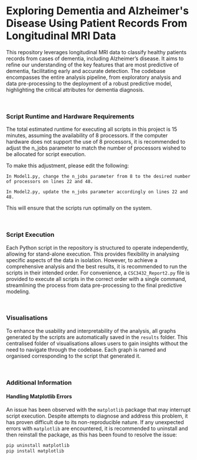 # Exploring Dementia and Alzheimer's Disease Using Patient Records From Longitudinal MRI Data

This repository leverages longitudinal MRI data to classify healthy 
patients records from cases of dementia, including Alzheimer’s
disease. It aims to refine our understanding of the key features 
that are most predictive of dementia, facilitating early and 
accurate detection. The codebase encompasses the entire analysis 
pipeline, from exploratory analysis and data pre-processing to the 
deployment of a robust predictive model, highlighting the critical
attributes for dementia diagnosis.

<br>

### Script Runtime and Hardware Requirements

The total estimated runtime for executing all scripts in this project is 
15 minutes, assuming the availability of 8 processors. If 
the computer hardware does not support the use of 8 processors, it is 
recommended to adjust the n_jobs parameter to match the number of processors 
wished to be allocated for script execution.

To make this adjustment, please edit the following:

    In Model1.py, change the n_jobs parameter from 8 to the desired number of processors on lines 22 and 48.

    In Model2.py, update the n_jobs parameter accordingly on lines 22 and 48.

This will ensure that the scripts run optimally on the system.

<br>

### Script Execution

Each Python script in the repository is structured to operate 
independently, allowing for stand-alone execution. This provides 
flexibility in analysing specific aspects of the data in isolation.
However, to achieve a comprehensive analysis and the best results, 
it is recommended to run the scripts in their intended order.
For convenience, a `CSC3432_Report2.py` file is provided to 
execute all scripts in the correct order with a single command,
streamlining the process from data pre-processing to the final 
predictive modeling.

<br>

### Visualisations

To enhance the usability and interpretability of the analysis, all 
graphs generated by the scripts are automatically saved in the
`results` folder. This centralised folder of visualisations 
allows users to gain insights without the need to navigate through 
the codebase. Each graph is named and organised corresponding to 
the script that generated it.

<br>

### Additional Information

#### Handling Matplotlib Errors

An issue has been observed with the `matplotlib` package that may interrupt script execution. 
Despite attempts to diagnose and address this problem, it has proven difficult due to its 
non-reproducible nature. If any unexpected errors with `matplotlib` are encountered, it is 
recommended to uninstall and then reinstall the package, as this has been found to resolve
the issue:

```bash
pip uninstall matplotlib
pip install matplotlib
